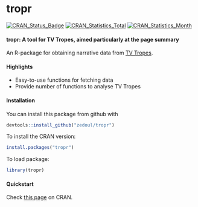 # tropr

[![CRAN\_Status\_Badge](http://www.r-pkg.org/badges/version/tropr)](https://CRAN.R-project.org/package=tropr)
[![CRAN\_Statistics\_Total](http://cranlogs.r-pkg.org/badges/grand-total/tropr)](https://CRAN.R-project.org/package=tropr)
[![CRAN\_Statistics\_Month](http://cranlogs.r-pkg.org/badges/tropr)](https://CRAN.R-project.org/package=tropr)

#### tropr: A tool for TV Tropes, aimed particularly at the page summary

An R-package for obtaining narrative data from [TV Tropes](http://tvtropes.org).

#### Highlights

* Easy-to-use functions for fetching data
* Provide number of functions to analyse TV Tropes

#### Installation

You can install this package from github with

  ```R
  devtools::install_github("zedoul/tropr")
  ```

To install the CRAN version:

  ```R
  install.packages("tropr")
  ```

To load package:

  ```R
  library(tropr)
  ```

#### Quickstart

Check [this page](https://CRAN.R-project.org/package=tropr/vignettes/quickstart.html) on CRAN.
